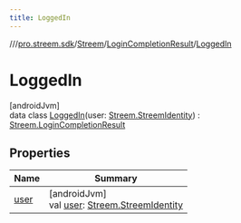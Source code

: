 ```yaml
---
title: LoggedIn
---
```

//[<root>](../../../../../index.html)/[pro.streem.sdk](../../../index.html)/[Streem](../../index.html)/[LoginCompletionResult](../index.html)/[LoggedIn](index.html)



# LoggedIn



[androidJvm]\
data class [LoggedIn](index.html)(user: [Streem.StreemIdentity](../../-streem-identity/index.html)) : [Streem.LoginCompletionResult](../index.html)



## Properties


| Name | Summary |
|---|---|
| [user](user.html) | [androidJvm]<br>val [user](user.html): [Streem.StreemIdentity](../../-streem-identity/index.html) |

